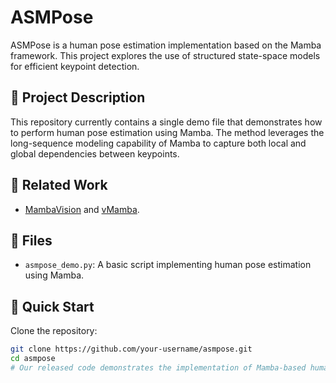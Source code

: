 # ASMPose

ASMPose is a human pose estimation implementation based on the Mamba framework. This project explores the use of structured state-space models for efficient keypoint detection.

## 📄 Project Description

This repository currently contains a single demo file that demonstrates how to perform human pose estimation using Mamba. The method leverages the long-sequence modeling capability of Mamba to capture both local and global dependencies between keypoints.

## 🔗 Related Work

- [MambaVision](https://github.com/NVlabs/MambaVision) and [vMamba](https://github.com/MzeroMiko/VMamba).

## 📁 Files

- `asmpose_demo.py`: A basic script implementing human pose estimation using Mamba.

## 🚀 Quick Start

   Clone the repository:
   ```bash
   git clone https://github.com/your-username/asmpose.git
   cd asmpose
# Our released code demonstrates the implementation of Mamba-based human pose estimation, including detailed designs of the proposed modules.

